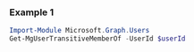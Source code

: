 ### Example 1
``` powershell
Import-Module Microsoft.Graph.Users
Get-MgUserTransitiveMemberOf -UserId $userId
```
